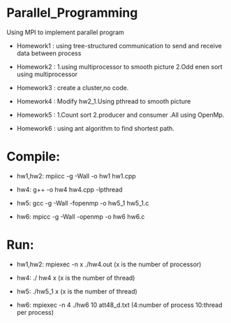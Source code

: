 # Parallel_Programming

Using MPI to implement parallel program

* Homework1 :  using tree-structured communication to send and receive data between process

* Homework2 :  1.using multiprocessor to smooth picture 2.Odd enen sort using multiprocessor

* Homework3 :  create a cluster,no code.

* Homework4 :  Modify hw2_1.Using pthread to smooth picture

* Homework5 :  1.Count sort 2.producer and consumer .All using OpenMp.

* Homework6 :  using ant algorithm to find shortest path.

# Compile:
* hw1,hw2: mpiicc  -g  -Wall  -o  hw1  hw1.cpp

* hw4:     g++ -o hw4 hw4.cpp -lpthread

* hw5:     gcc -g -Wall -fopenmp -o hw5_1 hw5_1.c

* hw6:     mpicc  -g -Wall -openmp -o hw6 hw6.c

# Run:
* hw1,hw2: mpiexec -n x ./hw4.out		(x is the number of processor)

* hw4: 	   ./ hw4 x		(x is the number of thread)

* hw5:     ./hw5_1 x (x is the number of thread)

* hw6:     mpiexec -n 4 ./hw6 10 att48_d.txt (4:number of process 10:thread per process)
